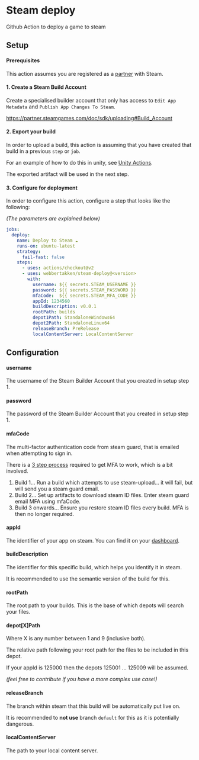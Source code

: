 # Steam deploy
Github Action to deploy a game to steam

## Setup

#### Prerequisites

This action assumes you are registered as a [partner](https://partner.steamgames.com/) with Steam.

#### 1. Create a Steam Build Account

Create a specialised builder account that only has access to `Edit App Metadata` and `Publish App Changes To Steam`.

https://partner.steamgames.com/doc/sdk/uploading#Build_Account

#### 2. Export your build

In order to upload a build, this action is assuming that you have created that build in a previous `step` or `job`.

For an example of how to do this in unity, see [Unity Actions](https://github.com/webbertakken/unity-actions).

The exported artifact will be used in the next step.

#### 3. Configure for deployment

In order to configure this action, configure a step that looks like the following:

_(The parameters are explained below)_

```yaml
jobs:
  deploy:
    name: Deploy to Steam ☁
    runs-on: ubuntu-latest
    strategy:
      fail-fast: false
    steps:
      - uses: actions/checkout@v2
      - uses: webbertakken/steam-deploy@<version>
        with:
          username: ${{ secrets.STEAM_USERNAME }}
          password: ${{ secrets.STEAM_PASSWORD }}
          mfaCode:  ${{ secrets.STEAM_MFA_CODE }}
          appId: 1234560
          buildDescription: v0.0.1
          rootPath: builds
          depot1Path: StandaloneWindows64
          depot2Path: StandaloneLinux64
          releaseBranch: PreRelease
          localContentServer: LocalContentServer
```

## Configuration

#### username

The username of the Steam Builder Account that you created in setup step 1.

#### password

The password of the Steam Builder Account that you created in setup step 1.

#### mfaCode

The multi-factor authentication code from steam guard, that is emailed when attempting to sign in.

There is a [3 step process](https://github.com/game-ci/steam-deploy/issues/4#issuecomment-751325644) required to get MFA to work, which is a bit involved.
1. Build 1... Run a build which attempts to use steam-upload... it will fail, but will send you a steam guard email.
2. Build 2... Set up artifacts to download steam ID files. Enter steam guard email MFA using mfaCode. 
3. Build 3 onwards... Ensure you restore steam ID files every build. MFA is then no longer required.

#### appId

The identifier of your app on steam. You can find it on your [dashboard](https://partner.steamgames.com/dashboard).

#### buildDescription

The identifier for this specific build, which helps you identify it in steam. 

It is recommended to use the semantic version of the build for this.

#### rootPath

The root path to your builds. This is the base of which depots will search your files.

#### depot[X]Path

Where X is any number between 1 and 9 (inclusive both).

The relative path following your root path for the files to be included in this depot.

If your appId is 125000 then the depots 125001 ... 125009 will be assumed.

_(feel free to contribute if you have a more complex use case!)_

#### releaseBranch

The branch within steam that this build will be automatically put live on.

It is recommended to **not use** branch `default` for this as it is potentially dangerous.

#### localContentServer

The path to your local content server.
